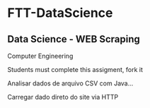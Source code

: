 # FTT-DataScience

## Data Science - WEB Scraping

Computer Engineering

Students must complete this assigment, fork it

Analisar dados de arquivo CSV com Java...

Carregar dado direto do site via HTTP


